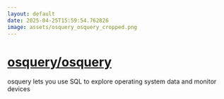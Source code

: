 ```yaml
---
layout: default
date: 2025-04-25T15:59:54.762826
image: assets/osquery_osquery_cropped.png
---
```


# [osquery/osquery](https://github.com/osquery/osquery)

osquery lets you use SQL to explore operating system data and monitor devices

